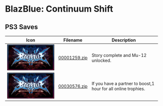 # BlazBlue: Continuum Shift

## PS3 Saves

| Icon | Filename | Description |
|------|----------|-------------|
| ![BlazBlue: Continuum Shift](ICON0.PNG) | [00001259.zip](00001259.zip) | Story complete and Mu-12 unlocked. |
| ![BlazBlue: Continuum Shift](ICON0.PNG) | [00030576.zip](00030576.zip) | If you have a partner to boost,1 hour for all online trophies. |
